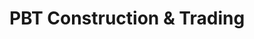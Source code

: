 ---
title: "PBT Construction & Trading"
url: /munoz/pbt-construction-und-trading/
shop: Baustoffe
---